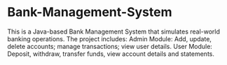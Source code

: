 # Bank-Management-System
This is a Java-based Bank Management System that simulates real-world banking operations. The project includes:  Admin Module: Add, update, delete accounts; manage transactions; view user details.  User Module: Deposit, withdraw, transfer funds, view account details and statements.  
